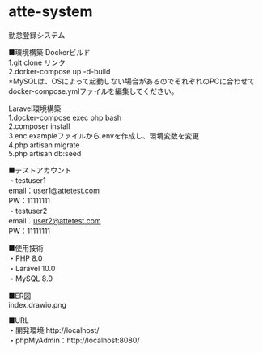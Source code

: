 # atte-system
勤怠登録システム

■環境構築
Dockerビルド<br>
1.git clone リンク<br>
2.dorker-compose up -d-build<br>
*MySQLは、OSによって起動しない場合があるのでそれぞれのPCに合わせてdocker-compose.ymlファイルを編集してください。<br>

Laravel環境構築<br>
1.docker-compose exec php bash<br>
2.composer install<br>
3.enc.exampleファイルから.envを作成し、環境変数を変更<br>
4.php artisan migrate<br>
5.php artisan db:seed<br>

■テストアカウント<br>
・testuser1<br>
  email：user1@attetest.com<br>
  PW：11111111<br>
・testuser2<br>
  email：user2@attetest.com<br>
  PW：11111111<br>

■使用技術<br>
・PHP 8.0<br>
・Laravel 10.0<br>
・MySQL 8.0<br>

■ER図<br>
index.drawio.png<br>

■URL<br>
・開発環境:http://localhost/<br>
・phpMyAdmin：http://localhost:8080/<br>
